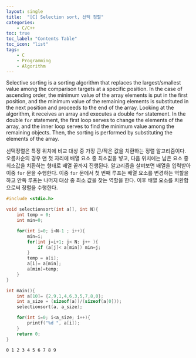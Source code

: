 ```yaml
---
layout: single
title:  "[C] Selection sort, 선택 정렬"
categories:
    - C/C++
toc: true
toc_label: "Contents Table"
toc_icon: "list"
tags: 
    - C
    - Programming
    - Algorithm
---
```



Selective sorting is a sorting algorithm that replaces the largest/smallest value among the comparison targets at a specific position. In the case of ascending order, the minimum value of the array elements is put in the first position, and the minimum value of the remaining elements is substituted in the next position and proceeds to the end of the array. Looking at the algorithm, it receives an array and executes a double `for` statement. In the double `for` statement, the first loop serves to change the elements of the array, and the inner loop serves to find the minimum value among the remaining objects. Then, the sorting is performed by substituting the elements of the array.


선택정렬은 특정 위치에 비교 대상 중 가장 큰/작은 값을 치환하는 정렬 알고리즘이다. 오름차순의 경우 맨 첫 자리에 배열 요소 중 최소값을 넣고, 다음 위치에는 남은 요소 중 최소값을 치환하는 형태로 배열 끝까지 진행된다. 알고리즘을 살펴보면 배열을 입력받아 이중 `for` 문을 수행한다. 이중 `for` 문에서 첫 번째 루프는 배열 요소를 변경하는 역할을 하고 안쪽 루프는 나머지 대상 중 최소 값을 찾는 역할을 한다. 이후 배열 요소를 치환함으로써 정렬을 수행한다. 



```c
#include <stdio.h>

void selectionsort(int a[], int N){
    int temp = 0;
    int min=0;

    for(int i=0; i<N-1 ; i++){
        min=i;
        for(int j=i+1; j< N; j++ ){
            if (a[j]< a[min]) min=j;
        }
        temp = a[i];
        a[i]= a[min];
        a[min]=temp;
    }     
}

int main(){
    int a[10]= {2,9,1,4,6,3,5,7,8,0};
    int a_size = (sizeof(a))/(sizeof(a[0]));
    selectionsort(a, a_size);

    for(int i=0; i<a_size; i++){
        printf("%d ", a[i]);
    }
    return 0;
}
```

```
0 1 2 3 4 5 6 7 8 9
```